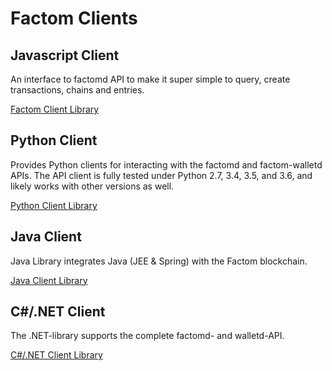 # Factom Clients

## Javascript Client

An interface to factomd API to make it super simple to query, create transactions, chains and entries.

[Factom Client Library](https://github.com/PaulBernier/factomjs) 

## Python Client

Provides Python clients for interacting with the factomd and factom-walletd APIs. The API client is fully tested under Python 2.7, 3.4, 3.5, and 3.6, and likely works with other versions as well.

[Python Client Library](https://github.com/bhomnick/factom-api)

## Java Client

Java Library integrates Java \(JEE & Spring\) with the Factom blockchain.

[Java Client Library](https://github.com/bi-foundation/factom-java)

## C\#/.NET Client

The .NET-library supports the complete factomd- and walletd-API.

[C\#/.NET Client Library](https://github.com/FactoidAuthority/FactomSharp)

